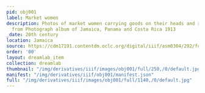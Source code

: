 ```yaml
---
pid: obj001
label: Market women
description: Photos of market women carrying goods on their heads and riding donkeys
  from Photograph album of Jamaica, Panama and Costa Rica 1913
_date: 20th century
location: Jamaica
source: https://cdm17191.contentdm.oclc.org/digital/iiif/asm0304/292/full/full/0/default.jpg
order: '00'
layout: dreamlab_item
collection: dreamlab
thumbnail: "/img/derivatives/iiif/images/obj001/full/250,/0/default.jpg"
manifest: "/img/derivatives/iiif/obj001/manifest.json"
full: "/img/derivatives/iiif/images/obj001/full/1140,/0/default.jpg"
---
```

